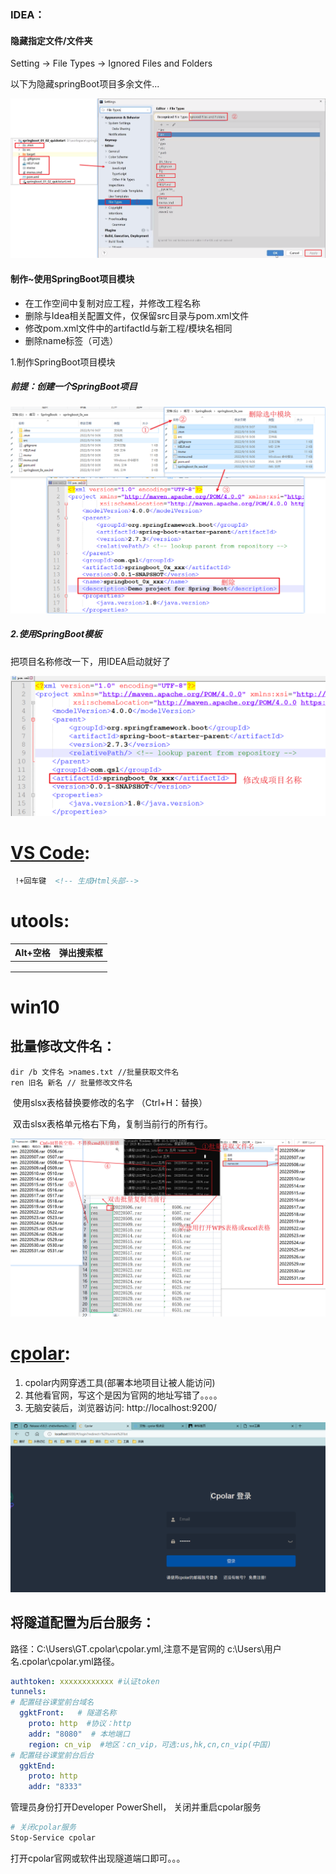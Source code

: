 

### IDEA：

#### 隐藏指定文件/文件夹

Setting → File Types → Ignored Files and Folders

以下为隐藏springBoot项目多余文件...

![](../%E7%AC%94%E8%AE%B0%E5%9B%BE%E7%89%87/%E8%BD%AF%E4%BB%B6/IDEA/%E9%9A%90%E8%97%8F%E6%8C%87%E5%AE%9A%E6%96%87%E4%BB%B6and%E6%96%87%E4%BB%B6%E5%A4%B9.png)

#### 制作~使用SpringBoot项目模块

- 在工作空间中复制对应工程，并修改工程名称
- 删除与Idea相关配置文件，仅保留src目录与pom.xml文件
- 修改pom.xml文件中的artifactId与新工程/模块名相同
- 删除name标签（可选）

1.制作SpringBoot项目模块

##### 前提：创建一个SpringBoot项目

![](../%E7%AC%94%E8%AE%B0%E5%9B%BE%E7%89%87/%E8%BD%AF%E4%BB%B6/IDEA/%E5%88%B6%E4%BD%9CSpringBoot%E9%A1%B9%E7%9B%AE%E6%A8%A1%E6%9D%BF.png)

##### 2.使用SpringBoot模板

把项目名称修改一下，用IDEA启动就好了

![](../%E7%AC%94%E8%AE%B0%E5%9B%BE%E7%89%87/%E8%BD%AF%E4%BB%B6/IDEA/%E4%BD%BF%E7%94%A8SpringBoot%E9%A1%B9%E7%9B%AE%E6%A8%A1%E6%9D%BF.png)



# [VS Code](https://code.visualstudio.com/):



```html
 !+回车键  <!-- 生成Html头部-->
```

# utools:

| Alt+空格 | 弹出搜索框 |
| -------- | ---------- |
|          |            |
|          |            |
|          |            |



# win10

## 批量修改文件名：

```
dir /b 文件名 >names.txt //批量获取文件名
ren 旧名 新名 // 批量修改文件名
```

​    使用slsx表格替换要修改的名字 （Ctrl+H：替换）

​    双击slsx表格单元格右下角，复制当前行的所有行。

![](../%E7%AC%94%E8%AE%B0%E5%9B%BE%E7%89%87/%E5%B8%B8%E8%AF%86/%E6%89%B9%E9%87%8F%E4%BF%AE%E6%94%B9%E6%96%87%E4%BB%B6%E5%90%8D%E7%A7%B0.png)



# [cpolar](https://www.cpolar.com/?channel=0&invite=4Fqp):

1.    cpolar内网穿透工具(部署本地项目让被人能访问)
2.    其他看官网，写这个是因为官网的地址写错了。。。。
3.    无脑安装后，浏览器访问: http://localhost:9200/  

![](../%E7%AC%94%E8%AE%B0%E5%9B%BE%E7%89%87/Tool/Cpolar/%E8%AE%BF%E9%97%AECpolar.png)



## 将隧道配置为后台服务：

路径：C:\Users\GT\.cpolar\cpolar.yml,注意不是官网的 c:\Users\用户名.cpolar\cpolar.yml路径。

```yaml
authtoken: xxxxxxxxxxxx #认证token
tunnels:
# 配置硅谷课堂前台域名
  ggktFront:   # 隧道名称 
    proto: http  #协议：http
    addr: "8080"  # 本地端口
    region: cn_vip  #地区：cn_vip，可选:us,hk,cn,cn_vip(中国)
# 配置硅谷课堂前台后台
  ggktEnd:
    proto: http
    addr: "8333"
```

管理员身份打开Developer PowerShell， 关闭并重启cpolar服务 

```sh
# 关闭cpolar服务 
Stop-Service cpolar
```

打开cpolar官网或软件出现隧道端口即可。。。







